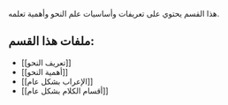 

هذا القسم يحتوي على تعريفات وأساسيات علم النحو وأهمية تعلمه.

## ملفات هذا القسم:

- [[تعريف النحو]]
- [[أهمية النحو]]
- [[الإعراب بشكل عام]]
- [[أقسام الكلام بشكل عام]]
